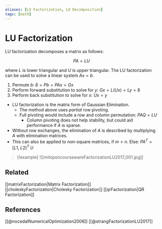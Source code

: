```yaml
---
aliases: [LU Factorization, LU Decomposition]
tags: [math]
---
```

# LU Factorization

LU factorization decomposes a matrix as follows:

$$
PA = LU
$$

where $L$ is lower triangular and $U$ is upper triangular. The LU factorization can be used to solve a linear system $Ax = b$.

1. Permute $b$: $\hat{b} = Pb = PAx = Gx$
2. Perform forward substitution to solve for $y$: $Gx = L(Ux) = Ly = \hat{b}$
3. Perform back substitution to solve for $x$: $Ux = y$

- LU factorization is the matrix form of Gaussian Elimination. 
    - The method above uses *partial* row pivoting.
    - Full pivoting would include a row and column permutation: $PAQ = LU$
        - Column pivoting does not help stability, but could aid performance if $A$ is sparse.
- Without row exchanges, the elimination of $A$ is described by multiplying $A$ with elimination matrices.
- This can also be applied to non-square matrices, if $m > n$. Else: $PA^T = [L1,\; L2]^T \; U$

>[!example]
>![[mitopencoursewareFactorizationLU2017_001.jpg]]

## Related
[[matrixFactorization|Matrix Factorization]]
[[choleskyFactorization|Cholesky Factorization]]
[[qrFactorization|QR Factorization]]

## References

[[@nocedalNumericalOptimization2006]]
[[@strangFactorizationLU2017]]